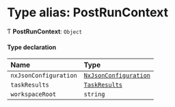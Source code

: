 # Type alias: PostRunContext

Ƭ **PostRunContext**: `Object`

#### Type declaration

| Name                  | Type                                                                |
| :-------------------- | :------------------------------------------------------------------ |
| `nxJsonConfiguration` | [`NxJsonConfiguration`](../../devkit/documents/NxJsonConfiguration) |
| `taskResults`         | [`TaskResults`](../../devkit/documents/TaskResults)                 |
| `workspaceRoot`       | `string`                                                            |
